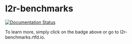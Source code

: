 # l2r-benchmarks

[![Documentation Status](https://readthedocs.org/projects/l2r-benchmarks/badge/?version=latest)](https://l2r-benchmarks.readthedocs.io/en/latest/?badge=latest)
      
To learn more, simply click on the badge above or go to l2r-benchmarks.rtfd.io.
